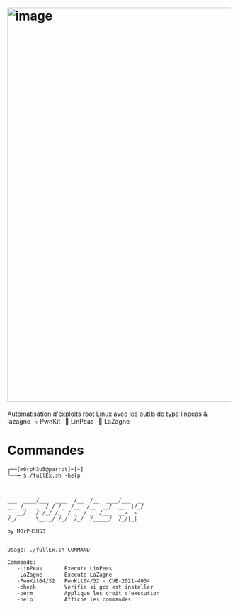 # <img width="1335" height="890" alt="image" src="https://github.com/user-attachments/assets/c947aebb-593b-4027-bc50-ac87663ff387" />


Automatisation d'exploits root Linux avec les outils de type linpeas & lazagne
-💀 PwnKit
-🤖 LinPeas
-👾 LaZagne

# Commandes

```
┌──[m0rph3u5@parrot]─[~]
└──╼ $./fullEx.sh -help

                                                    
__________      ____________________       
___  ____/___  ____  /__  /__  ____/___  __
__  /_   _  / / /_  /__  /__  __/  __  |/_/
_  __/   / /_/ /_  / _  / _  /___  __>  <  
/_/      \__,_/ /_/  /_/  /_____/  /_/|_|  
                                                                                                   
by M0rPH3U53

      
Usage: ./fullEx.sh COMMAND
 
Commands:
   -LinPeas       Execute LinPeas
   -LaZagne       Execute LaZagne
   -PwnKit64/32   PwnKit64/32 - CVE-2021-4034    
   -check         Verifie si gcc est installer
   -perm          Applique les droit d'execution
   -help          Affiche les commandes

 ```
